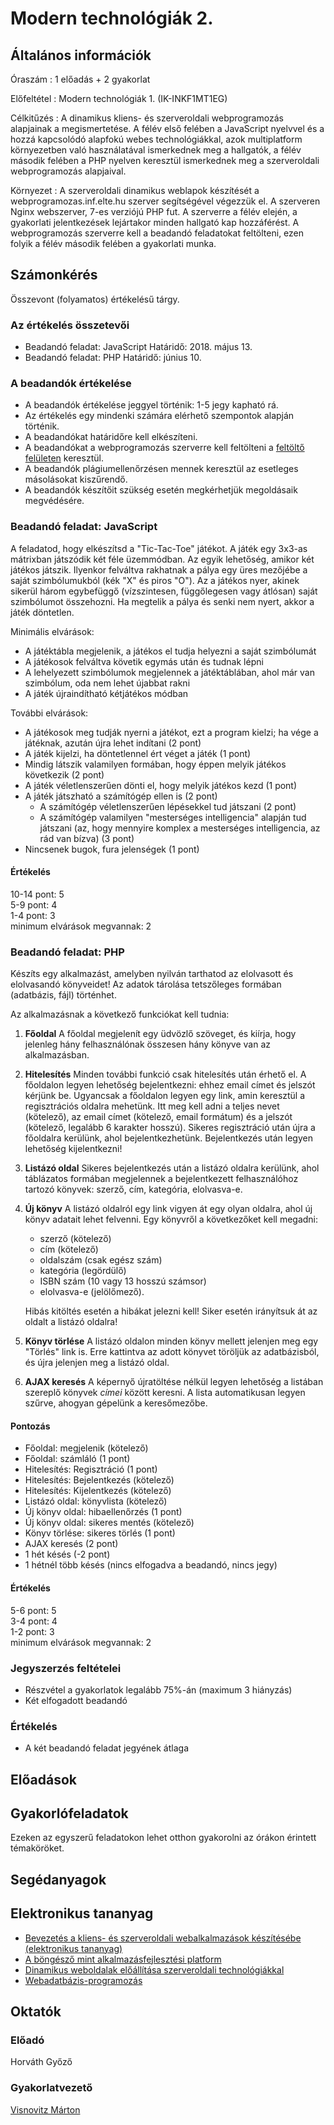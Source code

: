 # Modern technológiák 2.

## Általános információk

Óraszám
: 1 előadás + 2 gyakorlat

Előfeltétel
: Modern technológiák 1. (IK-INKF1MT1EG)

Célkitűzés
: A dinamikus kliens- és szerveroldali webprogramozás alapjainak a megismertetése. A félév első felében a JavaScript nyelvvel és a hozzá kapcsolódó alapfokú webes technológiákkal, azok multiplatform környezetben való használatával ismerkednek meg a hallgatók, a félév második felében a PHP nyelven keresztül ismerkednek meg a szerveroldali webprogramozás alapjaival.

Környezet
: A szerveroldali dinamikus weblapok készítését a webprogramozas.inf.elte.hu szerver segítségével végezzük el. A szerveren Nginx webszerver, 7-es verziójú PHP fut. A szerverre a félév elején, a gyakorlati jelentkezések lejártakor minden hallgató kap hozzáférést. A webprogramozás szerverre kell a beadandó feladatokat feltölteni, ezen folyik a félév második felében a gyakorlati munka.

## Számonkérés

Összevont (folyamatos) értékelésű tárgy.

### Az értékelés összetevői

* Beadandó feladat: JavaScript
    Határidő: 2018. május 13.
* Beadandó feladat: PHP
    Határidő: június 10.

### A beadandók értékelése

* A beadandók értékelése jeggyel történik: 1-5 jegy kapható rá.
* Az értékelés egy mindenki számára elérhető szempontok alapján történik.
* A beadandókat határidőre kell elkészíteni.
* A beadandókat a webprogramozás szerverre kell feltölteni a [feltöltő felületen](http://webprogramozas.inf.elte.hu/ebr) keresztül.
* A beadandók plágiumellenőrzésen mennek keresztül az esetleges másolásokat kiszűrendő.
* A beadandók készítőit szükség esetén megkérhetjük megoldásaik megvédésére.

### Beadandó feladat: JavaScript

A feladatod, hogy elkészítsd a "Tic-Tac-Toe" játékot. A játék egy 3x3-as mátrixban játszódik két féle üzemmódban.
Az egyik lehetőség, amikor két játékos játszik. Ilyenkor felváltva rakhatnak a pálya egy üres mezőjébe a saját szimbólumukból (kék "X" és piros "O").
Az a játékos nyer, akinek sikerül három egybefüggő (vízszintesen, függőlegesen vagy átlósan) saját szimbólumot összehozni.
Ha megtelik a pálya és senki nem nyert, akkor a játék döntetlen.

Minimális elvárások:

* A játéktábla megjelenik, a játékos el tudja helyezni a saját szimbólumát
* A játékosok felváltva követik egymás után és tudnak lépni
* A lehelyezett szimbólumok megjelennek a játéktáblában, ahol már van szimbólum, oda nem lehet újabbat rakni
* A játék újraindítható kétjátékos módban

További elvárások:

* A játékosok meg tudják nyerni a játékot, ezt a program kielzi; ha vége a játéknak, azután újra lehet indítani (2 pont)
* A játék kijelzi, ha döntetlennel ért véget a játék (1 pont)
* Mindig látszik valamilyen formában, hogy éppen melyik játékos következik (2 pont)
* A játék véletlenszerűen dönti el, hogy melyik játékos kezd (1 pont)
* A játék játszható a számítógép ellen is (2 pont)
  - A számítógép véletlenszerűen lépésekkel tud játszani (2 pont)
  - A számítógép valamilyen "mesterséges intelligencia" alapján tud játszani (az, hogy mennyire komplex a mesterséges intelligencia, az rád van bízva) (3 pont)
* Nincsenek bugok, fura jelenségek (1 pont)

#### Értékelés

10-14 pont: 5  
5-9 pont: 4  
1-4 pont: 3  
minimum elvárások megvannak: 2

### Beadandó feladat: PHP

Készíts egy alkalmazást, amelyben nyilván tarthatod az elolvasott és elolvasandó könyveidet! Az adatok tárolása tetszőleges formában (adatbázis, fájl) történhet.

Az alkalmazásnak a következő funkciókat kell tudnia:

1. **Főoldal** A főoldal megjelenít egy üdvözlő szöveget, és kiírja, hogy jelenleg hány felhasználónak összesen hány könyve van az alkalmazásban.

2. **Hitelesítés** Minden további funkció csak hitelesítés után érhető el. A főoldalon legyen lehetőség bejelentkezni: ehhez email címet és jelszót kérjünk be. Ugyancsak a főoldalon legyen egy link, amin keresztül a regisztrációs oldalra mehetünk. Itt meg kell adni a teljes nevet (kötelező), az email címet (kötelező, email formátum) és a jelszót (kötelező, legalább 6 karakter hosszú). Sikeres regisztráció után újra a főoldalra kerülünk, ahol bejelentkezhetünk. Bejelentkezés után legyen lehetőség kijelentkezni!

3. **Listázó oldal** Sikeres bejelentkezés után a listázó oldalra kerülünk, ahol táblázatos formában megjelennek a bejelentkezett felhasználóhoz tartozó könyvek: szerző, cím, kategória, elolvasva-e.

4. **Új könyv** A listázó oldalról egy link vigyen át egy olyan oldalra, ahol új könyv adatait lehet felvenni. Egy könyvről a következőket kell megadni:

    - szerző (kötelező)
    - cím (kötelező)
    - oldalszám (csak egész szám)
    - kategória (legördülő)
    - ISBN szám (10 vagy 13 hosszú számsor)
    - elolvasva-e (jelölőmező).

    Hibás kitöltés esetén a hibákat jelezni kell! Siker esetén irányítsuk át az oldalt a listázó oldalra!


5. **Könyv törlése** A listázó oldalon minden könyv mellett jelenjen meg egy "Törlés" link is. Erre kattintva az adott könyvet töröljük az adatbázisból, és újra jelenjen meg a listázó oldal.

6. **AJAX keresés** A képernyő újratöltése nélkül legyen lehetőség a listában szereplő könyvek *címei* között keresni. A lista automatikusan legyen szűrve, ahogyan gépelünk a keresőmezőbe.

#### Pontozás

- Főoldal: megjelenik (kötelező)
- Főoldal: számláló (1 pont)
- Hitelesítés: Regisztráció (1 pont)
- Hitelesítés: Bejelentkezés (kötelező)
- Hitelesítés: Kijelentkezés (kötelező)
- Listázó oldal: könyvlista (kötelező)
- Új könyv oldal: hibaellenőrzés (1 pont)
- Új könyv oldal: sikeres mentés (kötelező)
- Könyv törlése: sikeres törlés (1 pont)
- AJAX keresés (2 pont)
- 1 hét késés (-2 pont)
- 1 hétnél több késés (nincs elfogadva a beadandó, nincs jegy)

#### Értékelés

5-6 pont: 5  
3-4 pont: 4  
1-2 pont: 3  
minimum elvárások megvannak: 2

### Jegyszerzés feltételei

* Részvétel a gyakorlatok legalább 75%-án (maximum 3 hiányzás)
* Két elfogadott beadandó

### Értékelés

* A két beadandó feladat jegyének átlaga

## Előadások

## Gyakorlófeladatok

Ezeken az egyszerű feladatokon lehet otthon gyakorolni az órákon érintett témaköröket.

## Segédanyagok

## Elektronikus tananyag

* [Bevezetés a kliens- és szerveroldali webalkalmazások készítésébe (elektronikus tananyag)](http://webprogramozas.inf.elte.hu/tananyag/wf2/index.html)
* [A böngésző mint alkalmazásfejlesztési platform](http://webprogramozas.inf.elte.hu/tananyag/kliens)
* [Dinamikus weboldalak előállítása szerveroldali technológiákkal](http://webprogramozas.inf.elte.hu/tananyag/szerver)
* [Webadatbázis-programozás](http://ade.web.elte.hu/wabp)

## Oktatók

### Előadó

Horváth Győző

### Gyakorlatvezető

[Visnovitz Márton](https://github.com/vimtaai/elte/tree/master/2017-18-2)
